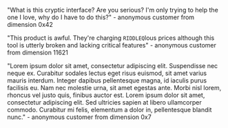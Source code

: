 "What is this cryptic interface? Are you serious? I'm only trying to help the one I love, why do I have to do this?" - anonymous customer from dimension 0x42

"This product is awful. They're charging `RIDDLEQ`lous prices although this tool is utterly broken and lacking critical features" - anonymous customer from dimension 11621

"Lorem ipsum dolor sit amet, consectetur adipiscing elit. Suspendisse nec neque ex. Curabitur sodales lectus eget risus euismod, sit amet varius mauris interdum. Integer dapibus pellentesque magna, id iaculis purus facilisis eu. Nam nec molestie urna, sit amet egestas ante. Morbi nisl lorem, rhoncus vel justo quis, finibus auctor est. Lorem ipsum dolor sit amet, consectetur adipiscing elit. Sed ultricies sapien at libero ullamcorper commodo. Curabitur mi felis, elementum a dolor in, pellentesque blandit nunc." - anonymous customer from dimension 0x7
